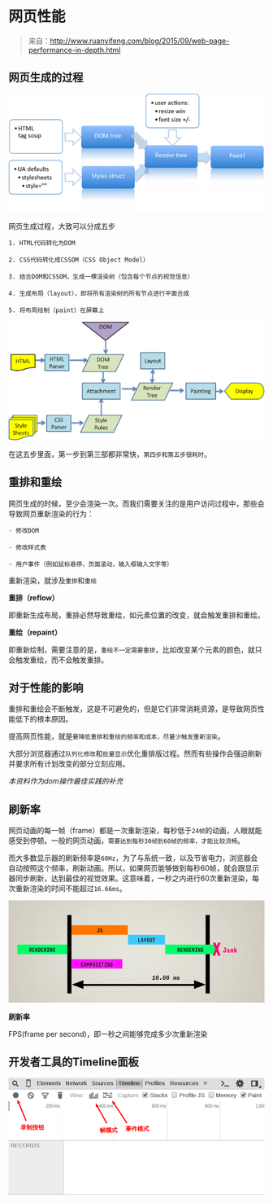# 网页性能

> 来自：http://www.ruanyifeng.com/blog/2015/09/web-page-performance-in-depth.html

## 网页生成的过程

![网页生成的流程](./img/web-page-creating.png)

网页生成过程，大致可以分成五步

    1. HTML代码转化为DOM

    2. CSS代码转化成CSSOM（CSS Object Model）

    3. 结合DOM和CSSOM，生成一棵渲染树（包含每个节点的视觉信息）

    4. 生成布局（layout），即将所有渲染树的所有节点进行平面合成

    5. 将布局绘制（paint）在屏幕上

![网页生成具体流程](./img/web-page-parsing.png)

在这五步里面，第一步到第三部都非常快，`第四步和第五步很耗时`。

## 重排和重绘

网页生成的时候，至少会渲染一次。而我们需要关注的是用户访问过程中，那些会导致网页重新渲染的行为：

    · 修改DOM

    · 修改样式表

    · 用户事件（例如鼠标悬停，页面滚动，输入框输入文字等）

重新渲染，就涉及`重排`和`重绘`

**重排（reflow）**

即重新生成布局，重排必然导致重绘，如元素位置的改变，就会触发重排和重绘。

**重绘（repaint）**

即重新绘制，需要注意的是，`重绘不一定需要重排`，比如改变某个元素的颜色，就只会触发重绘，而不会触发重排。

## 对于性能的影响

重排和重绘会不断触发，这是不可避免的，但是它们非常消耗资源，是导致网页性能低下的根本原因。

提高网页性能，就是`要降低重排和重绘的频率和成本，尽量少触发重新渲染`。

大部分浏览器通过`队列化修改`和`批量显示`优化重排版过程。然而有些操作会强迫刷新并要求所有计划改变的部分立刻应用。


*本资料作为dom操作最佳实践的补充*

## 刷新率

网页动画的每一帧（frame）都是一次重新渲染，每秒低于`24帧`的动画，人眼就能感受到停顿。一般的网页动画，`需要达到每秒30帧到60帧的频率，才能比较流畅`。

而大多数显示器的刷新频率是`60Hz`，为了与系统一致，以及节省电力，浏览器会自动按照这个频率，刷新动画。所以，如果网页能够做到每秒60帧，就会跟显示器同步刷新，达到最佳的视觉效果。这意味着，一秒之内进行60次重新渲染，每次重新渲染的时间不能超过`16.66ms`。

![rendering-time](./img/rendering-time.png)

**刷新率**

FPS(frame per second)，即一秒之间能够完成多少次重新渲染

## 开发者工具的Timeline面板

![time-line](./img/time-line.png)


